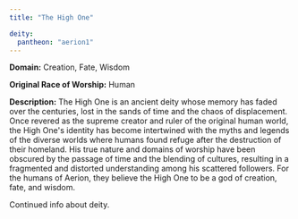 ```yaml
---
title: "The High One"

deity: 
  pantheon: "aerion1"
---
```


**Domain:** Creation, Fate, Wisdom

**Original Race of Worship:** Human

**Description:** The High One is an ancient deity whose memory has faded over the centuries, lost in the sands of time and the chaos of displacement. Once revered as the supreme creator and ruler of the original human world, the High One's identity has become intertwined with the myths and legends of the diverse worlds where humans found refuge after the destruction of their homeland. His true nature and domains of worship have been obscured by the passage of time and the blending of cultures, resulting in a fragmented and distorted understanding among his scattered followers. For the humans of Aerion, they believe the High One to be a god of creation, fate, and wisdom.

<!--more-->

<div class="todo">Continued info about deity.</div>